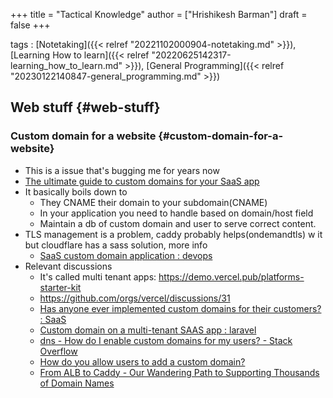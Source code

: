 +++
title = "Tactical Knowledge"
author = ["Hrishikesh Barman"]
draft = false
+++

tags
: [Notetaking]({{< relref "20221102000904-notetaking.md" >}}), [Learning How to learn]({{< relref "20220625142317-learning_how_to_learn.md" >}}), [General Programming]({{< relref "20230122140847-general_programming.md" >}})


## Web stuff {#web-stuff}


### Custom domain for a website {#custom-domain-for-a-website}

-   This is a issue that's bugging me for years now
-   [The ultimate guide to custom domains for your SaaS app](https://saascustomdomains.com/blog/posts/the-ultimate-guide-to-custom-domains-for-your-saas-app)
-   It basically boils down to
    -   They CNAME their domain to your subdomain(CNAME)
    -   In your application you need to handle based on domain/host field
    -   Maintain a db of custom domain and user to serve correct content.
-   TLS management is a problem, caddy probably helps(ondemandtls) w it but cloudflare has a sass solution, more info
    -   [SaaS custom domain application : devops](https://www.reddit.com/r/devops/comments/p5gtuv/saas_custom_domain_application/)
-   Relevant discussions
    -   It's called multi tenant apps: <https://demo.vercel.pub/platforms-starter-kit>
    -   <https://github.com/orgs/vercel/discussions/31>
    -   [Has anyone ever implemented custom domains for their customers? : SaaS](https://www.reddit.com/r/SaaS/comments/12x9oqe/has_anyone_ever_implemented_custom_domains_for/)
    -   [Custom domain on a multi-tenant SAAS app : laravel](https://www.reddit.com/r/laravel/comments/pk7pq8/custom_domain_on_a_multitenant_saas_app/)
    -   [dns - How do I enable custom domains for my users? - Stack Overflow](https://stackoverflow.com/questions/35092287/how-do-i-enable-custom-domains-for-my-users)
    -   [How do you allow users to add a custom domain?](https://www.indiehackers.com/post/how-do-you-allow-users-to-add-a-custom-domain-ba3fbcc35a)
    -   [From ALB to Caddy - Our Wandering Path to Supporting Thousands of Domain Names](https://fusionauth.io/blog/unlimited-domains-fusionauth)
